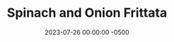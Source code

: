 ---
layout: post
title:  "Spinach and Onion Frittata"
date:   2023-07-26 00:00:00 -0500
categories:
- Recipes
- Breakfast
permalink: /recipes/frittata
image: /assets/Food/Breakfast/Frittata/frittata-cover.jpg
ing: frittata-ing
facts: frittata-facts
Prep: 30
Rest: 
Cook: 30
Source1: https://www.acouplecooks.com/crustless-quiche-spinach/
Source2: 
tags: 
- eggs
- vegetable
- meal prep
- cheese
- chili
- hot sauce
Description: Along with my meal prep egg wraps, this is my other way of making multiple days worth of eggs at once. These are made in a very similar way, with a hidden ingredient to add some more protein. Customize this with any vegetables or spices that you desire.
Instructions: 
- Preheat oven to 375F and dice the onion small, and add the onion and defrosted spinach to a 10” cast iron pan over medium high heat with a spray of oil<br><br>

- Add in the hot sauce, garlic, and spices<br><br>

- Cook the vegetable mix for a few minutes, until the onions soften slightly<br><br>

- Meanwhile, crack the eggs in a large bowl and beat with a whisk. When fully beaten, add in the cottage cheese and mix until fully combined<br><br>

- When vegetable mix has reduced and onions are starting to go translucent, remove from the heat and add the salsa. Pour in the egg mixture, and mix with a spatula until the eggs and spinach are fully combined. This will take a few minutes of gentle mixing<br><br>

- Bake in the oven for 25-30 minutes., until the center is set and golden around the edges (at least 160F). Let rest for 15 minutes before slicing<br><br>

- Let cool on a cookie sheet. Can flash freeze<br>
- <br><center><img src="/assets/Food/Breakfast/Frittata/frittata-7.jpg" alt="" class="instruction-image"></center>
---
